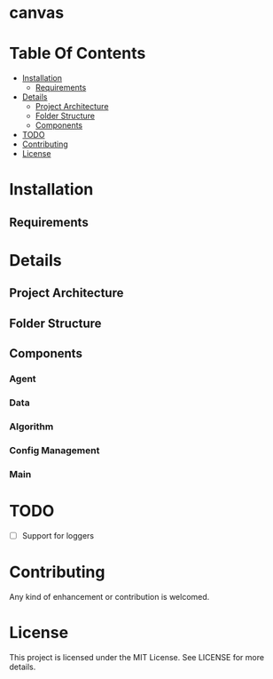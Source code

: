 # canvas


# Table Of Contents

-  [Installation](#installation)
    - [Requirements](#requirements)
-  [Details](#details)
    -  [Project Architecture](#project-architecture)
    -  [Folder Structure](#folder-structure)
    -  [Components](#components)
 -  [TODO](#todo)
 -  [Contributing](#contributing)
 -  [License](#license)

# Installation

## Requirements


# Details

## Project Architecture


## Folder Structure

## Components

### Agent

### Data

### Algorithm


### Config Management


### Main


# TODO

- [ ] Support for loggers


# Contributing
Any kind of enhancement or contribution is welcomed.


# License

This project is licensed under the MIT License. See LICENSE for more details.
